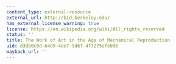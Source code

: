 ```yaml
---
content_type: external-resource
external_url: http://bid.berkeley.edu/
has_external_license_warning: true
license: https://en.wikipedia.org/wiki/All_rights_reserved
status: ''
title: The Work of Art in the Age of Mechanical Reproduction
uid: d3db0c0d-64d9-4ee7-9d6f-4f7275efe096
wayback_url: ''
---
```

